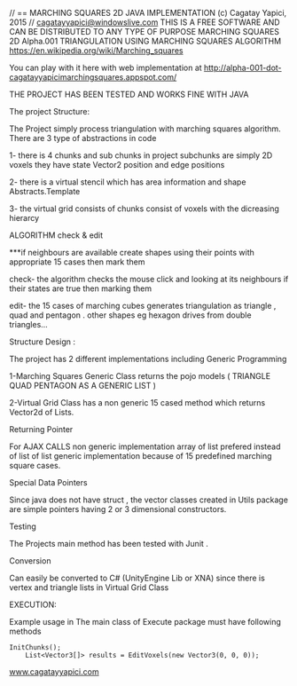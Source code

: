 // == MARCHING SQUARES 2D JAVA IMPLEMENTATION (c) Cagatay Yapici, 2015 // cagatayyapici@windowslive.com
THIS IS A FREE SOFTWARE AND CAN BE DISTRIBUTED TO ANY TYPE OF PURPOSE
MARCHING SQUARES 2D Alpha.001
TRIANGULATION USING MARCHING SQUARES ALGORITHM
https://en.wikipedia.org/wiki/Marching_squares

You can play with it here with web implementation at http://alpha-001-dot-cagatayyapicimarchingsquares.appspot.com/

THE PROJECT HAS BEEN TESTED AND WORKS FINE WITH JAVA 

The project Structure:

The Project simply process triangulation with marching squares algorithm. There are 3 type of abstractions in code

1- there is 4 chunks and sub chunks in project subchunks are simply 2D voxels they have state Vector2 position and edge positions 

2- there is a virtual stencil which has area information and shape Abstracts.Template

3- the virtual grid consists of chunks consist of voxels with the dicreasing hierarcy

ALGORITHM check & edit 

***if neighbours are available create shapes using their points with appropriate 15 cases then mark them

check- the algorithm checks the mouse click   and looking at its neighbours if their states are true then marking them

edit- the 15 cases of marching cubes generates triangulation as triangle , quad and pentagon . other shapes eg hexagon drives from double triangles...

 Structure Design  :
 
The project has 2 different implementations including Generic Programming 

1-Marching Squares Generic Class returns the pojo models ( TRIANGLE QUAD PENTAGON AS A GENERIC LIST )

2-Virtual Grid Class has a non generic 15 cased method which returns Vector2d of Lists.

Returning Pointer

For AJAX CALLS  non generic implementation     array of list prefered instead of list of list generic implementation because of 15 predefined marching square cases.
 
Special Data Pointers 

Since java does not have struct , the vector classes created in Utils package are simple pointers having 2 or 3 dimensional constructors.

Testing 

The Projects main method  has been tested with Junit .

Conversion

Can easily be converted to C# (UnityEngine Lib or XNA) since there is vertex and triangle lists in Virtual Grid Class 

EXECUTION:

Example usage in The main class of  Execute package must have following methods  

    InitChunks();
		List<Vector3[]> results = EditVoxels(new Vector3(0, 0, 0));
		
www.cagatayyapici.com

